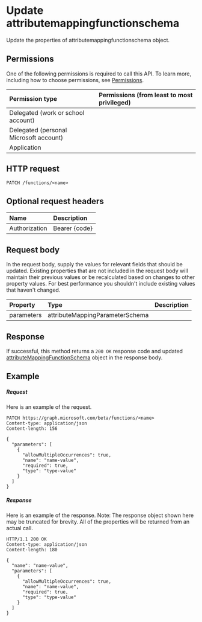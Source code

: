 # Update attributemappingfunctionschema

Update the properties of attributemappingfunctionschema object.
## Permissions
One of the following permissions is required to call this API. To learn more, including how to choose permissions, see [Permissions](../../../concepts/permissions_reference.md).

|Permission type      | Permissions (from least to most privileged)              |
|:--------------------|:---------------------------------------------------------|
|Delegated (work or school account) |    |
|Delegated (personal Microsoft account) |    |
|Application |  | 

## HTTP request
<!-- { "blockType": "ignored" } -->
```http
PATCH /functions/<name>
```
## Optional request headers
| Name       | Description|
|:-----------|:-----------|
| Authorization  | Bearer {code}|

## Request body
In the request body, supply the values for relevant fields that should be updated. Existing properties that are not included in the request body will maintain their previous values or be recalculated based on changes to other property values. For best performance you shouldn't include existing values that haven't changed.

| Property	   | Type	|Description|
|:---------------|:--------|:----------|
|parameters|attributeMappingParameterSchema||

## Response
If successful, this method returns a `200 OK` response code and updated [attributeMappingFunctionSchema](../resources/attributemappingfunctionschema.md) object in the response body.
## Example
##### Request
Here is an example of the request.
<!-- {
  "blockType": "request",
  "name": "update_attributemappingfunctionschema"
}-->
```http
PATCH https://graph.microsoft.com/beta/functions/<name>
Content-type: application/json
Content-length: 156

{
  "parameters": [
    {
      "allowMultipleOccurrences": true,
      "name": "name-value",
      "required": true,
      "type": "type-value"
    }
  ]
}
```
##### Response
Here is an example of the response. Note: The response object shown here may be truncated for brevity. All of the properties will be returned from an actual call.
<!-- {
  "blockType": "response",
  "truncated": true,
  "@odata.type": "microsoft.graph.attributeMappingFunctionSchema"
} -->
```http
HTTP/1.1 200 OK
Content-type: application/json
Content-length: 180

{
  "name": "name-value",
  "parameters": [
    {
      "allowMultipleOccurrences": true,
      "name": "name-value",
      "required": true,
      "type": "type-value"
    }
  ]
}
```

<!-- uuid: 8fcb5dbc-d5aa-4681-8e31-b001d5168d79
2015-10-25 14:57:30 UTC -->
<!-- {
  "type": "#page.annotation",
  "description": "Update attributemappingfunctionschema",
  "keywords": "",
  "section": "documentation",
  "tocPath": ""
}-->